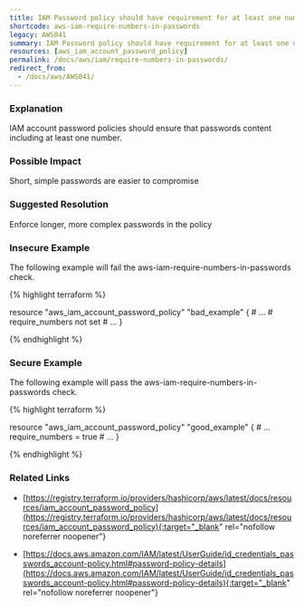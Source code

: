 ```yaml
---
title: IAM Password policy should have requirement for at least one number in the password.
shortcode: aws-iam-require-numbers-in-passwords
legacy: AWS041
summary: IAM Password policy should have requirement for at least one number in the password. 
resources: [aws_iam_account_password_policy] 
permalink: /docs/aws/iam/require-numbers-in-passwords/
redirect_from: 
  - /docs/aws/AWS041/
---
```


### Explanation

IAM account password policies should ensure that passwords content including at least one number.

### Possible Impact
Short, simple passwords are easier to compromise

### Suggested Resolution
Enforce longer, more complex passwords in the policy


### Insecure Example

The following example will fail the aws-iam-require-numbers-in-passwords check.

{% highlight terraform %}

resource "aws_iam_account_password_policy" "bad_example" {
	# ...
	# require_numbers not set
	# ...
}

{% endhighlight %}



### Secure Example

The following example will pass the aws-iam-require-numbers-in-passwords check.

{% highlight terraform %}

resource "aws_iam_account_password_policy" "good_example" {
	# ...
	require_numbers = true
	# ...
}

{% endhighlight %}



### Related Links


- [https://registry.terraform.io/providers/hashicorp/aws/latest/docs/resources/iam_account_password_policy](https://registry.terraform.io/providers/hashicorp/aws/latest/docs/resources/iam_account_password_policy){:target="_blank" rel="nofollow noreferrer noopener"}

- [https://docs.aws.amazon.com/IAM/latest/UserGuide/id_credentials_passwords_account-policy.html#password-policy-details](https://docs.aws.amazon.com/IAM/latest/UserGuide/id_credentials_passwords_account-policy.html#password-policy-details){:target="_blank" rel="nofollow noreferrer noopener"}


